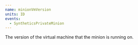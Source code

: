```yaml
---
name: minionVmVersion
units: ID
events:
  - SyntheticsPrivateMinion
---
```


The version of the virtual machine that the minion is running on.